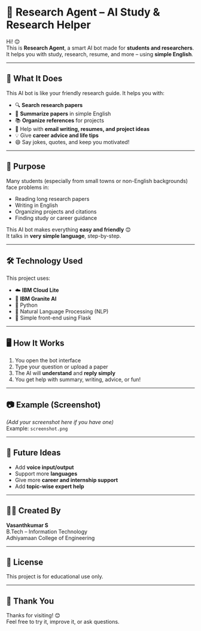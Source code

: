 # 📘 Research Agent – AI Study & Research Helper

Hi! 😊  
This is **Research Agent**, a smart AI bot made for **students and researchers**.  
It helps you with study, research, resume, and more – using **simple English**.  

---

## 🌟 What It Does

This AI bot is like your friendly research guide. It helps you with:

- 🔍 **Search research papers**  
- 📝 **Summarize papers** in simple English  
- 📚 **Organize references** for projects  
- 💬 Help with **email writing, resumes, and project ideas**  
- 💡 Give **career advice and life tips**  
- 😄 Say jokes, quotes, and keep you motivated!

---

## 🎯 Purpose

Many students (especially from small towns or non-English backgrounds) face problems in:

- Reading long research papers  
- Writing in English  
- Organizing projects and citations  
- Finding study or career guidance

This AI bot makes everything **easy and friendly** 😊  
It talks in **very simple language**, step-by-step.

---

## 🛠️ Technology Used

This project uses:

- ☁️ **IBM Cloud Lite**  
- 🧠 **IBM Granite AI**  
- 🐍 Python  
- 💬 Natural Language Processing (NLP)  
- 🔗 Simple front-end using Flask

---

## 🖥️ How It Works

1. You open the bot interface  
2. Type your question or upload a paper  
3. The AI will **understand** and **reply simply**  
4. You get help with summary, writing, advice, or fun!  

---

## 📷 Example (Screenshot)

*(Add your screenshot here if you have one)*  
Example: `screenshot.png`

---

## 🔮 Future Ideas

- Add **voice input/output**  
- Support more **languages**  
- Give more **career and internship support**  
- Add **topic-wise expert help**

---

## 👨‍💻 Created By

**Vasanthkumar S**  
B.Tech – Information Technology  
Adhiyamaan College of Engineering

---

## 📜 License

This project is for educational use only.

---

## 🙏 Thank You

Thanks for visiting! 😊  
Feel free to try it, improve it, or ask questions.
